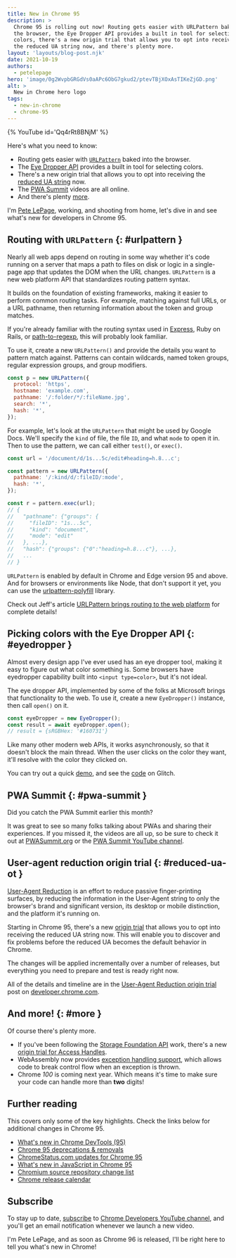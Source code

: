 ```yaml
---
title: New in Chrome 95
description: >
  Chrome 95 is rolling out now! Routing gets easier with URLPattern baked into
  the browser, the Eye Dropper API provides a built in tool for selecting
  colors, there's a new origin trial that allows you to opt into receiving
  the reduced UA string now, and there's plenty more.
layout: 'layouts/blog-post.njk'
date: 2021-10-19
authors:
  - petelepage
hero: 'image/0g2WvpbGRGdVs0aAPc6ObG7gkud2/ptevTBjXOxAsTIKeZjGD.png'
alt: >
  New in Chrome hero logo
tags:
  - new-in-chrome
  - chrome-95
---
```


{% YouTube id='Qq4rRt8BNjM' %}

Here's what you need to know:

* Routing gets easier with [`URLPattern`](#urlpattern) baked into the browser.
* The [Eye Dropper API](#eyedropper) provides a built in tool for selecting
  colors.
* There's a new origin trial that allows you to opt into receiving the
  [reduced UA string](#reduced-ua-ot) now.
* The [PWA Summit](#pwa-summit) videos are all online.
* And there's plenty [more](#more).

I'm [Pete LePage](https://petelepage.com), working, and shooting
from home, let's dive in and see what's new for developers in Chrome 95.

## Routing with `URLPattern` {: #urlpattern }

Nearly all web apps depend on routing in some way whether it's code running
on a server that maps a path to files on disk or logic in a single-page app
that updates the DOM when the URL changes. `URLPattern` is a new web
platform API that standardizes routing pattern syntax.

It builds on the foundation of existing frameworks, making it easier to perform
common routing tasks. For example, matching against full URLs, or a URL
pathname, then returning information about the token and group matches.

If you're already familiar with the routing syntax used in [Express][expr-routing],
Ruby on Rails, or [path-to-regexp][p2r-npm], this will probably look familiar.

To use it, create a new `URLPattern()` and provide the details you want to
pattern match against. Patterns can contain wildcards, named token groups,
regular expression groups, and group modifiers.

```js
const p = new URLPattern({
  protocol: 'https',
  hostname: 'example.com',
  pathname: '/:folder/*/:fileName.jpg',
  search: '*',
  hash: '*',
});
```

For example, let's look at the `URLPattern` that might be used by Google Docs.
We'll specify the `kind` of file, the file `ID`, and what `mode` to open it in.
Then to use the pattern, we can call either `test()`, or `exec()`.

```js
const url = '/document/d/1s...5c/edit#heading=h.8...c';

const pattern = new URLPattern({
  pathname: '/:kind/d/:fileID/:mode',
  hash: '*',
});

const r = pattern.exec(url);
// {
//   "pathname": {"groups": {
//     "fileID": "1s...5c",
//     "kind": "document",
//     "mode": "edit"
//   }, ...},
//   "hash": {"groups": {"0":"heading=h.8...c"}, ...},
//   ...
// }
```

`URLPattern` is enabled by default in Chrome and Edge version 95 and above.
And for browsers or environments like Node, that don't support it yet,
you can use the [urlpattern-polyfill][urlpatt-pf] library.

Check out Jeff's article [URLPattern brings routing to the web platform][wd-urlpatt]
for complete details!

## Picking colors with the Eye Dropper API {: #eyedropper }

Almost every design app I've ever used has an eye dropper tool, making it
easy to figure out what color something is. Some browsers have eyedropper
capability built into `<input type=color>`, but it's not ideal.

The eye dropper API, implemented by some of the folks at Microsoft brings
that functionality to the web. To use it, create a new `EyeDropper()`
instance, then call `open()` on it.

```js
const eyeDropper = new EyeDropper();
const result = await eyeDropper.open();
// result = {sRGBHex: '#160731'}
```

Like many other modern web APIs, it works asynchronously, so that it
doesn't block the main thread. When the user clicks on the color they want,
it'll resolve with the color they clicked on.

You can try out a quick [demo][eyedropper-demo], and see the
[code][eyedropper-code] on Glitch.

## PWA Summit {: #pwa-summit }

Did you catch the PWA Summit earlier this month?

It was great to see so many folks talking about PWAs and sharing their
experiences. If you missed it, the videos are all up, so be sure to check it
out at [PWASummit.org][pwasummit] or the
[PWA Summit YouTube channel][pwasummit-yt].

## User-agent reduction origin trial {: #reduced-ua-ot }

[User-Agent Reduction][reduced-ua-crb] is an effort to reduce passive
finger-printing surfaces, by reducing the information in the User-Agent
string to only the browser's brand and significant version, its desktop or
mobile distinction, and the platform it's running on.

Starting in Chrome 95, there's a new [origin trial][reduced-ua-ot-post] that
allows you to opt into receiving the reduced UA string now. This will enable
you to discover and fix problems before the reduced UA becomes the default
behavior in Chrome.

The changes will be applied incrementally over a number of releases, but
everything you need to prepare and test is ready right now.

All of the details and timeline are in the
[User-Agent Reduction origin trial][reduced-ua-ot-post] post on
[developer.chrome.com][dcc].

## And more! {: #more }

Of course there's plenty more.

* If you've been following the [Storage Foundation API][sfound] work, there's
  a new [origin trial for Access Handles][sfound-ot].
* WebAssembly now provides [exception handling support][wasm-ex-ot], which
  allows code to break control flow when an exception is thrown.
* Chrome *100* is coming next year. Which means it's time to make sure your
  code can handle more than **two** digits!

## Further reading

This covers only some of the key highlights. Check the links below for
additional changes in Chrome 95.

* [What's new in Chrome DevTools (95)](/blog/new-in-devtools-95/)
* [Chrome 95 deprecations & removals](/blog/deps-rems-95/)
* [ChromeStatus.com updates for Chrome 95](https://www.chromestatus.com/features#milestone%3D95)
* [What's new in JavaScript in Chrome 95](https://v8.dev/blog/v8-release-95)
* [Chromium source repository change list](https://chromium.googlesource.com/chromium/src/+log/94.0.4606.56..95.0.4638.56)
* [Chrome release calendar](https://chromiumdash.appspot.com/schedule)

## Subscribe

To stay up to date, [subscribe](https://goo.gl/6FP1a5)
to [Chrome Developers YouTube channel](https://www.youtube.com/user/ChromeDevelopers/),
and you'll get an email notification whenever we launch a new video.

I'm Pete LePage, and as soon as Chrome 96 is released, I'll be right here to
tell you what's new in Chrome!

[dcc]: /blog/
[webdev]: https://web.dev
[p2r-npm]: https://www.npmjs.com/package/path-to-regexp
[expr-routing]: https://expressjs.com/en/guide/routing.html
[urlpatt-pf]: https://github.com/kenchris/urlpattern-polyfill
[wd-urlpatt]: https://web.dev/urlpattern/
[eyedropper-demo]: https://eyedropper-sample.glitch.me/
[eyedropper-code]: https://glitch.com/edit/#!/eyedropper-sample?path=script.js
[pwasummit]: https://pwasummit.org
[pwasummit-yt]: https://www.youtube.com/channel/UC1j3gvdVISAEO1_2MwA5oQw/videos
[reduced-ua-crb]: https://blog.chromium.org/2021/09/user-agent-reduction-origin-trial-and-dates.html
[reduced-ua-ot-post]: https://developer.chrome.com/blog/user-agent-reduction-origin-trial/
[sfound]: https://chromestatus.com/feature/5670244905385984
[sfound-ot]: https://developer.chrome.com/origintrials/#/view_trial/3378825620434714625
[wasm-ex-ot]: https://developer.chrome.com/origintrials/#/view_trial/2393663201947418625
